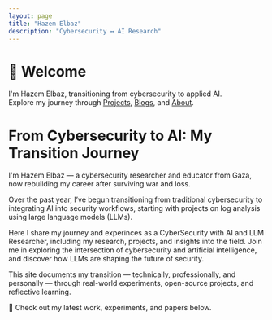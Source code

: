 ```yaml
---
layout: page
title: "Hazem Elbaz"
description: "Cybersecurity ↔ AI Research"
---
```


# 👋 Welcome
I'm Hazem Elbaz, transitioning from cybersecurity to applied AI.  
Explore my journey through [Projects](./projects), [Blogs](./blogs), and [About](./about).

# From Cybersecurity to AI: My Transition Journey

I'm Hazem Elbaz — a cybersecurity researcher and educator from Gaza, now rebuilding my career after surviving war and loss.

Over the past year, I’ve begun transitioning from traditional cybersecurity to integrating AI into security workflows, starting with projects on log analysis using large language models (LLMs).


Here I share my journey and experinces as a CyberSecurity with AI and LLM Researcher, including my research, projects, and insights into the field. Join me in exploring the intersection of cybersecurity and artificial intelligence, and discover how LLMs are shaping the future of security.

This site documents my transition — technically, professionally, and personally — through real-world experiments, open-source projects, and reflective learning.


🔗 Check out my latest work, experiments, and papers below.






